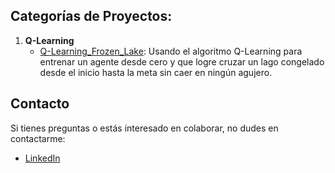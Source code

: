 ## Categorías de Proyectos:

1. **Q-Learning**
   - [Q-Learning_Frozen_Lake](./Q-LEARNING/RL-FROZEN_LAKE): Usando el algoritmo Q-Learning para entrenar un agente desde cero y que logre cruzar un lago congelado desde el inicio hasta la meta sin caer en ningún agujero.
   
## Contacto

Si tienes preguntas o estás interesado en colaborar, no dudes en contactarme:

- [LinkedIn](https://www.linkedin.com/in/diana-marysabell-llamoca-z%C3%A1rate-44489130a/)
